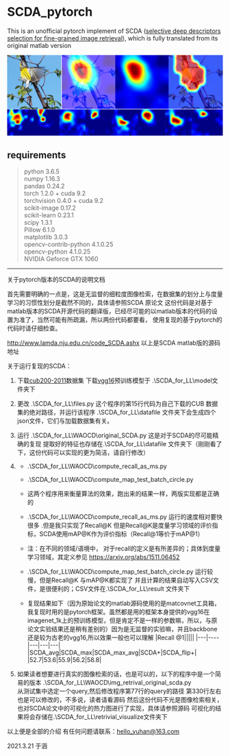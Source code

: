 # SCDA_pytorch
This is an unofficial pytorch implement of SCDA ([selective deep descriptors selection for fine-grained image retrieval](https://arxiv.org/abs/1604.04994)), which is fully translated from its original matlab version

![miki](SCDA_pytorch/SCDA.jpg)

## requirements
> python                3.6.5  
> numpy 1.16.3  
> pandas 0.24.2  
> torch 1.2.0 + cuda 9.2  
> torchvision 0.4.0 + cuda 9.2  
> scikit-image 0.17.2  
> scikit-learn 0.23.1  
> scipy 1.3.1  
> Pillow 6.1.0  
> matplotlib 3.0.3  
> opencv-contrib-python 4.1.0.25  
> opencv-python         4.1.0.25  
> NVIDIA Geforce GTX 1060

***

关于pytorch版本的SCDA的说明文档

首先需要明确的一点是，这是无监督的细粒度图像检索，在数据集的划分上与度量学习的习惯性划分是截然不同的，具体请参照SCDA 原论文
这份代码是对基于matlab版本的SCDA开源代码的翻译版，已经尽可能的以matlab版本的代码的设置为准了，当然可能有所疏漏，所以两份代码都要看，
使用复现的基于pytorch的代码时请仔细检查。

http://www.lamda.nju.edu.cn/code_SCDA.ashx
以上是SCDA matlab版的源码地址

关于运行复现的SCDA：

1. 下载[cub200-2011](http://www.vision.caltech.edu/visipedia/CUB-200-2011.html)数据集
    下载[vgg16](https://download.pytorch.org/models/vgg16-397923af.pth)预训练模型于 .\SCDA_for_LL\model文件夹下

2. 更改 .\SCDA_for_LL\files.py 这个程序的第15行代码为自己下载的CUB 数据集的绝对路径，并运行该程序
       .\SCDA_for_LL\datafile   文件夹下会生成四个json文件，它们与加载数据集有关。

3. 运行 .\SCDA_for_LL\WAOCD\original_SCDA.py  这是对于SCDA的尽可能精确的复现
      提取好的特征也存储在.\SCDA_for_LL\datafile 文件夹下（刚刚看了下，这份代码可以实现的更为简洁，请自行修改）

4. 
    - .\SCDA_for_LL\WAOCD\compute_recall_as_ms.py
    - .\SCDA_for_LL\WAOCD\compute_map_test_batch_circle.py
    - 
      这两个程序用来衡量算法的效果，跑出来的结果一样，两版实现都是正确的

     - .\SCDA_for_LL\WAOCD\compute_recall_as_ms.py 运行的速度相对要快很多 .但是我只实现了Recall@K 
       但是Recall@K是度量学习领域的评价指标，SCDA使用mAP@K作为评价指标（Recall@1等价于mAP@1）
       
       
      - 注：在不同的领域/语境中， 对于recall的定义是有所差异的；具体到度量学习领域，其定义参见 https://arxiv.org/abs/1511.06452

     - .\SCDA_for_LL\WAOCD\compute_map_test_batch_circle.py 运行较慢，但是Recall@K 与mAP@K都实现了
      并且计算的结果自动写入CSV文件，是很便利的；CSV文件在.\SCDA_for_LL\result  文件夹下
      
     - 复现结果如下（因为原始论文的matlab源码使用的是matcovnet工具箱，我复现时用的是pytorch框架。虽然都是用的框架本身提供的vgg16在imagenet_1k上的预训练模型，但是肯定不是一样的参数嘛，所以，与原论文实验结果还是稍有差别的）因为是无监督的实验嘛，并且backbone还是较为古老的vgg16,所以效果一般也可以理解
        |Recall @1|||||
        |---|----|---|---|---|
        |SCDA_avg|SCDA_max|SCDA_max_avg|SCDA+|SCDA_flip+|
        |52.7|53.6|55.9|56.2|58.8|


5. 如果读者想要进行真实的图像检索的话，也是可以的，以下的程序中是一个简易的版本
       .\SCDA_for_LL\WAOCD\img_retrival_original_scda.py  
      从测试集中选定一个query,然后修改程序第77行的query的路径
      第330行左右也是可以修改的，不多说，读者请看源码
       然后这份代码不光是图像检索相关，也对SCDA论文中的可视化的热力图进行了实现，具体请参照源码
       可视化的结果将会存储在.\SCDA_for_LL\retrivial_visualize文件夹下

以上便是全部的介绍
有任何问题请联系：hello_yuhan@163.com

2021.3.21      于涵
